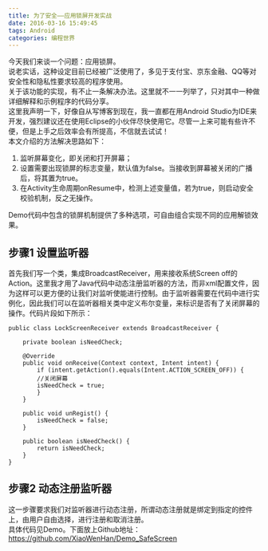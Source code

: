 ```yaml
---
title: 为了安全——应用锁屏开发实战
date: 2016-03-16 15:49:45
tags: Android
categories: 编程世界
---
```


今天我们来谈一个问题：应用锁屏。  
说老实话，这种设定目前已经被广泛使用了，多见于支付宝、京东金融、QQ等对安全性和隐私性要求较高的程序使用。  
关于该功能的实现，有不止一条解决办法。这里就不一一列举了，只对其中一种做详细解释和示例程序的代码分享。  
这里我声明一下，好像自从写博客到现在，我一直都在用Android Studio为IDE来开发，强烈建议还在使用Eclipse的小伙伴尽快使用它。尽管一上来可能有些许不便，但是上手之后效率会有所提高，不信就去试试！  
本文介绍的方法解决思路如下：

 1. 监听屏幕变化，即关闭和打开屏幕；
 2. 设置需要出现锁屏的标志变量，默认值为false。当接收到屏幕被关闭的广播后，将其置为true。
 3. 在Activity生命周期onResume中，检测上述变量值，若为true，则启动安全校验机制，反之无操作。
 
Demo代码中包含的锁屏机制提供了多种选项，可自由组合实现不同的应用解锁效果。  
## 步骤1 设置监听器 ##
首先我们写一个类，集成BroadcastReceiver，用来接收系统Screen off的Action。这里我才用了Java代码中动态注册监听器的方法，而非xml配置文件，因为这样可以更方便的让我们对监听使能进行控制。由于监听器需要在代码中进行实例化，因此我们可以在监听器相关类中定义布尔变量，来标识是否有了关闭屏幕的操作。代码片段如下所示：  

```
public class LockScreenReceiver extends BroadcastReceiver {

    private boolean isNeedCheck;

    @Override
    public void onReceive(Context context, Intent intent) {
        if (intent.getAction().equals(Intent.ACTION_SCREEN_OFF)) {
        //关闭屏幕
        isNeedCheck = true;
        }
    }

    public void unRegist() {
        isNeedCheck = false;
    }

    public boolean isNeedCheck() {
        return isNeedCheck;
    }
}
```

## 步骤2 动态注册监听器 ##
这一步骤要求我们对监听器进行动态注册，所谓动态注册就是绑定到指定的控件上，由用户自由选择，进行注册和取消注册。  
具体代码见Demo。下面放上Github地址：  
https://github.com/XiaoWenHan/Demo_SafeScreen
